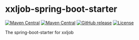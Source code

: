 # xxljob-spring-boot-starter
[![Maven Central](https://maven-badges.herokuapp.com/maven-central/cn.smilevers/tns-all/badge.svg)](http://search.maven.org/#search%7Cga%7C1%7Cg%3A%22cn.smilevers%22)
[![Maven Central](https://maven-badges.herokuapp.com/maven-central/cn.smilevers/tns-all/badge.svg)](https://search.maven.org/maven-central/cn.smilevers)
[![GitHub release](https://img.shields.io/badge/release-download-orange.svg)](https://github.com/jerrysearch/tns/releases)
[![License](https://img.shields.io/badge/license-Apache%202-4EB1BA.svg)](https://www.apache.org/licenses/LICENSE-2.0.html)

The spring-boot-starter for xxljob

